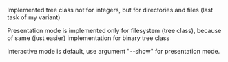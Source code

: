 Implemented tree class not for integers, but for directories and files (last task of my variant)

Presentation mode is implemented only for filesystem (tree class), because of same (just easier) implementation for binary tree class

Interactive mode is default, use argument "--show" for presentation mode.
